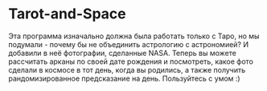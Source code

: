 # Tarot-and-Space
Эта программа изначально должна была работать только с Таро, но мы подумали - почему бы не объединить астрологию с астрономией?
И добавили в неё фотографии, сделанные NASA. Теперь вы можете рассчитать арканы по своей дате рождения и посмотреть, какое фото
сделали в космосе в тот день, когда вы родились, а также получить рандомизированное предсказание на день. Пользуйтесь с умом :)

